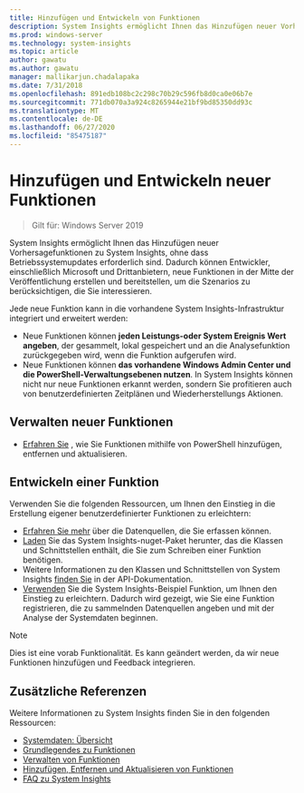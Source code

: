 ```yaml
---
title: Hinzufügen und Entwickeln von Funktionen
description: System Insights ermöglicht Ihnen das Hinzufügen neuer Vorhersagefunktionen zu System Insights, ohne dass Betriebssystemupdates erforderlich sind. Dadurch können Entwickler, einschließlich Microsoft und Drittanbietern, neue Funktionen in der Mitte der Veröffentlichung erstellen und bereitstellen, um die Szenarios zu berücksichtigen, die Sie interessieren. Neue Funktionen können benutzerdefinierte Daten angeben, die erfasst und analysiert werden sollen, und Sie können auch in die vorhandenen System Insights-Verwaltungsebenen integriert werden.
ms.prod: windows-server
ms.technology: system-insights
ms.topic: article
author: gawatu
ms.author: gawatu
manager: mallikarjun.chadalapaka
ms.date: 7/31/2018
ms.openlocfilehash: 891edb108bc2c298c70b29c596fb8d0ca0e06b7e
ms.sourcegitcommit: 771db070a3a924c8265944e21bf9bd85350dd93c
ms.translationtype: MT
ms.contentlocale: de-DE
ms.lasthandoff: 06/27/2020
ms.locfileid: "85475187"
---
```

# <a name="adding-and-developing-new-capabilities"></a>Hinzufügen und Entwickeln neuer Funktionen

>Gilt für: Windows Server 2019

System Insights ermöglicht Ihnen das Hinzufügen neuer Vorhersagefunktionen zu System Insights, ohne dass Betriebssystemupdates erforderlich sind. Dadurch können Entwickler, einschließlich Microsoft und Drittanbietern, neue Funktionen in der Mitte der Veröffentlichung erstellen und bereitstellen, um die Szenarios zu berücksichtigen, die Sie interessieren.

Jede neue Funktion kann in die vorhandene System Insights-Infrastruktur integriert und erweitert werden:

- Neue Funktionen können **jeden Leistungs-oder System Ereignis Wert angeben**, der gesammelt, lokal gespeichert und an die Analysefunktion zurückgegeben wird, wenn die Funktion aufgerufen wird.
- Neue Funktionen können **das vorhandene Windows Admin Center und die PowerShell-Verwaltungsebenen nutzen**. In System Insights können nicht nur neue Funktionen erkannt werden, sondern Sie profitieren auch von benutzerdefinierten Zeitplänen und Wiederherstellungs Aktionen.

## <a name="manage-new-capabilities"></a>Verwalten neuer Funktionen
- [Erfahren Sie](add-remove-update-capabilities.md) , wie Sie Funktionen mithilfe von PowerShell hinzufügen, entfernen und aktualisieren.

## <a name="develop-a-capability"></a>Entwickeln einer Funktion
Verwenden Sie die folgenden Ressourcen, um Ihnen den Einstieg in die Erstellung eigener benutzerdefinierter Funktionen zu erleichtern:
- [Erfahren Sie mehr](data-sources.md) über die Datenquellen, die Sie erfassen können.
- [Laden](https://www.nuget.org/packages/Microsoft.WindowsServer.SystemInsights/) Sie das System Insights-nuget-Paket herunter, das die Klassen und Schnittstellen enthält, die Sie zum Schreiben einer Funktion benötigen.
- Weitere Informationen zu den Klassen und Schnittstellen von System Insights [finden Sie](https://aka.ms/systeminsights-api) in der API-Dokumentation.
- [Verwenden](https://aka.ms/systeminsights-samplecapability) Sie die System Insights-Beispiel Funktion, um Ihnen den Einstieg zu erleichtern. Dadurch wird gezeigt, wie Sie eine Funktion registrieren, die zu sammelnden Datenquellen angeben und mit der Analyse der Systemdaten beginnen.

>[!NOTE]
>Dies ist eine vorab Funktionalität. Es kann geändert werden, da wir neue Funktionen hinzufügen und Feedback integrieren.

## <a name="additional-references"></a>Zusätzliche Referenzen
Weitere Informationen zu System Insights finden Sie in den folgenden Ressourcen:

- [Systemdaten: Übersicht](overview.md)
- [Grundlegendes zu Funktionen](understanding-capabilities.md)
- [Verwalten von Funktionen](managing-capabilities.md)
- [Hinzufügen, Entfernen und Aktualisieren von Funktionen](add-remove-update-capabilities.md)
- [FAQ zu System Insights](faq.md)